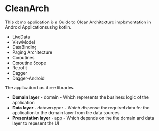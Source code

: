 # CleanArch

This demo application is a Guide to Clean Architecture implementation in Android Applicationsusing kotlin.

<ul>
  <li>LiveData</li>
  <li>ViewModel</li>
  <li>DataBinding</li>
  <li>Paging Architecture</li>
  <li>Coroutines</li>
  <li>Coroutine Scope</li>
  <li>Retrofit</li>
  <li>Dagger</li>
  <li>Dagger-Android</li>
</ul>

The application has three libraries.
<ul>
  <li><b>Domain layer</b> - domain - Which represents the business logic of the application</li>
  <li><b>Data layer</b> - datawrapper - Which dispense the required data for the application to the domain layer from the data sources </li>
   <li><b>Presentation layer</b> - app - Which depends on the the domain and data layer to repesent the UI</li>
</ul>
